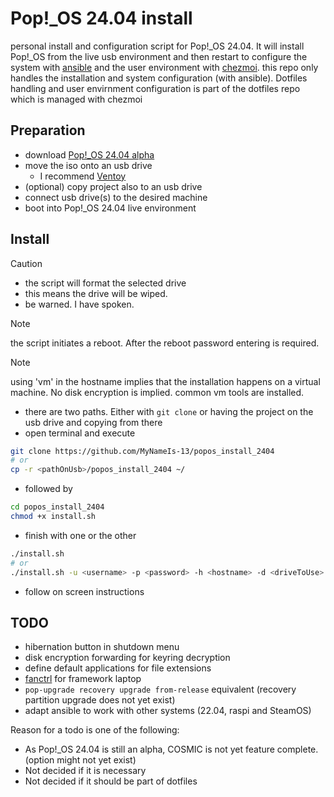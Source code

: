 # Pop!_OS 24.04 install

personal install and configuration script for Pop!_OS 24.04.
It will install Pop!_OS from the live usb environment and then restart to configure the system with [ansible](https://www.ansible.com/) and the user environment with [chezmoi](https://www.chezmoi.io/).
this repo only handles the installation and system configuration (with ansible).
Dotfiles handling and user envirnment configuration is part of the dotfiles repo which is managed with chezmoi

## Preparation

- download [Pop!_OS 24.04 alpha](https://system76.com/cosmic)
- move the iso onto an usb drive
  - I recommend [Ventoy](https://www.ventoy.net/en/index.html)
- (optional) copy project also to an usb drive
- connect usb drive(s) to the desired machine
- boot into Pop!_OS 24.04 live environment

## Install

> [!CAUTION]
>
> - the script will format the selected drive
> - this means the drive will be wiped.
> - be warned. I have spoken.

> [!NOTE]
>
> the script initiates a reboot. After the reboot password entering is required.

> [!NOTE]
>
> using 'vm' in the hostname implies that the installation happens on a virtual machine. No disk encryption is implied. common vm tools are installed.

- there are two paths. Either with `git clone` or having the project on the usb drive and copying from there
- open terminal and execute

```bash
git clone https://github.com/MyNameIs-13/popos_install_2404
# or
cp -r <pathOnUsb>/popos_install_2404 ~/
```

- followed by

```bash
cd popos_install_2404
chmod +x install.sh
```

- finish with one or the other

```bash
./install.sh
# or
./install.sh -u <username> -p <password> -h <hostname> -d <driveToUse>
```

- follow on screen instructions

## TODO

- hibernation button in shutdown menu
- disk encryption forwarding for keyring decryption
- define default applications for file extensions
- [fanctrl](https://github.com/MyNameIs-13/fw-fanctrl/) for framework laptop
- `pop-upgrade recovery upgrade from-release` equivalent (recovery partition upgrade does not yet exist)
- adapt ansible to work with other systems (22.04, raspi and SteamOS)

Reason for a todo is one of the following:

- As Pop!_OS 24.04 is still an alpha, COSMIC is not yet feature complete. (option might not yet exist)
- Not decided if it is necessary
- Not decided if it should be part of dotfiles
